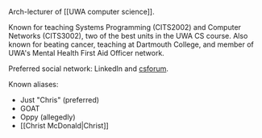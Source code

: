 Arch-lecturer of [[UWA computer science]].

Known for teaching Systems Programming (CITS2002) and Computer Networks (CITS3002), two of the best units in the UWA CS course. Also known for beating cancer, teaching at Dartmouth College, and member of UWA's Mental Health First Aid Officer network.

Preferred social network: LinkedIn and [csforum](https://secure.csse.uwa.edu.au/run/csforum).

Known aliases:

- Just "Chris" (preferred)
- GOAT
- Oppy (allegedly)
- [[Christ McDonald|Christ]]